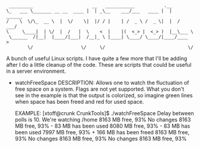      _________                      __   ___________           .__          
    \_   ___ \_______ __ __  ____ |  | _\__    ___/___   ____ |  |   ______
    /    \  \/\_  __ \  |  \/    \|  |/ / |    | /  _ \ /  _ \|  |  /  ___/
    \     \____|  | \/  |  /   |  \    <  |    |(  <_> |  <_> )  |__\___ \ 
     \______  /|__|  |____/|___|  /__|_ \ |____| \____/ \____/|____/____  >
            \/                  \/     \/                               \/ 

A bunch of useful Linux scripts. I have quite a few more that I'll be adding after I do a little cleanup of the code. These are scripts that could be useful in a server environment.

   * watchFreeSpace
      DESCRIPTION: Allows one to watch the fluctuation of free space on a system. Flags are not yet supported. What you don't see in the example is that the output is colorized, so imagine green lines when space has been freed and red for used space.

      EXAMPLE:
         [xtoff@crunk CrunkTools]$ ./watchFreeSpace 
         Delay between polls is 10. We're watching /home
         8163 MB free, 93%
         No changes        8163 MB free, 93%
         - 83 MB has been used      8080 MB free, 93%
         - 83 MB has been used      7997 MB free, 93%
         + 166 MB has been freed    8163 MB free, 93%
         No changes        8163 MB free, 93%
         No changes        8163 MB free, 93% 
